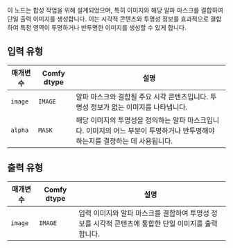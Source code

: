 
이 노드는 합성 작업을 위해 설계되었으며, 특히 이미지와 해당 알파 마스크를 결합하여 단일 출력 이미지를 생성합니다. 이는 시각적 콘텐츠와 투명성 정보를 효과적으로 결합하여 특정 영역이 투명하거나 반투명한 이미지를 생성할 수 있게 합니다.
## 입력 유형
| 매개변수 | Comfy dtype | 설명 |
|-----------|-------------|-------------|
| `image`   | `IMAGE`     | 알파 마스크와 결합될 주요 시각 콘텐츠입니다. 투명성 정보가 없는 이미지를 나타냅니다. |
| `alpha`   | `MASK`      | 해당 이미지의 투명성을 정의하는 알파 마스크입니다. 이미지의 어느 부분이 투명하거나 반투명해야 하는지를 결정하는 데 사용됩니다. |

## 출력 유형
| 매개변수 | Comfy dtype | 설명 |
|-----------|-------------|-------------|
| `image`   | `IMAGE`     | 입력 이미지와 알파 마스크를 결합하여 투명성 정보를 시각적 콘텐츠에 통합한 단일 이미지를 출력합니다. |